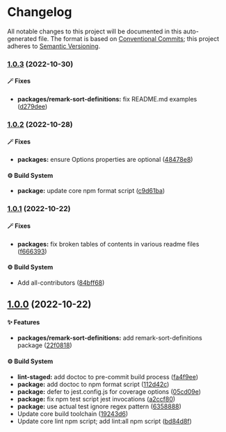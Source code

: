 # Changelog

All notable changes to this project will be documented in this auto-generated
file. The format is based on [Conventional Commits][1]; this project adheres to
[Semantic Versioning][2].

### [1.0.3][3] (2022-10-30)

#### 🪄 Fixes

- **packages/remark-sort-definitions:** fix README.md examples ([d279dee][4])

### [1.0.2][5] (2022-10-28)

#### 🪄 Fixes

- **packages:** ensure Options properties are optional ([48478e8][6])

#### ⚙️ Build System

- **package:** update core npm format script ([c9d61ba][7])

### [1.0.1][8] (2022-10-22)

#### 🪄 Fixes

- **packages:** fix broken tables of contents in various readme files
  ([f666393][9])

#### ⚙️ Build System

- Add all-contributors ([84bff68][10])

## [1.0.0][11] (2022-10-22)

#### ✨ Features

- **packages/remark-sort-definitions:** add remark-sort-definitions package
  ([22f0818][12])

#### ⚙️ Build System

- **lint-staged:** add doctoc to pre-commit build process ([fa4f9ee][13])
- **package:** add doctoc to npm format script ([112d42c][14])
- **package:** defer to jest.config.js for coverage options ([05cd09e][15])
- **package:** fix npm test script jest invocations ([a2ccf80][16])
- **package:** use actual test ignore regex pattern ([6358888][17])
- Update core build toolchain ([19243d6][18])
- Update core lint npm script; add lint:all npm script ([bd84d8f][19])

[1]: https://conventionalcommits.org
[2]: https://semver.org
[3]:
  https://github.com/Xunnamius/unified-utils/compare/remark-sort-definitions@1.0.2...remark-sort-definitions@1.0.3
[4]:
  https://github.com/Xunnamius/unified-utils/commit/d279dee5d5bda2e96cbe40d1974c91c997586196
[5]:
  https://github.com/Xunnamius/unified-utils/compare/remark-sort-definitions@1.0.1...remark-sort-definitions@1.0.2
[6]:
  https://github.com/Xunnamius/unified-utils/commit/48478e8ea592171aadc86fe719310b50a2e6007e
[7]:
  https://github.com/Xunnamius/unified-utils/commit/c9d61bacbd52bc76b05abd3426474bf0176c3cd9
[8]:
  https://github.com/Xunnamius/unified-utils/compare/remark-sort-definitions@1.0.0...remark-sort-definitions@1.0.1
[9]:
  https://github.com/Xunnamius/unified-utils/commit/f6663933fe4a7d577956527efe752e18607262ba
[10]:
  https://github.com/Xunnamius/unified-utils/commit/84bff68339c7a742c104c0f2545fe62b28c8b473
[11]:
  https://github.com/Xunnamius/unified-utils/compare/05cd09e0cf13f18fa56f6156516bcf546b1238e6...remark-sort-definitions@1.0.0
[12]:
  https://github.com/Xunnamius/unified-utils/commit/22f08182701455c6ed489a180335150a895071d7
[13]:
  https://github.com/Xunnamius/unified-utils/commit/fa4f9ee3f9cd922875cf077f6d8b74105f0ba55e
[14]:
  https://github.com/Xunnamius/unified-utils/commit/112d42c6999f758ff618f4e116eb7cf38c09f77c
[15]:
  https://github.com/Xunnamius/unified-utils/commit/05cd09e0cf13f18fa56f6156516bcf546b1238e6
[16]:
  https://github.com/Xunnamius/unified-utils/commit/a2ccf801276c84e54d3fc1afaad574f78408d86f
[17]:
  https://github.com/Xunnamius/unified-utils/commit/63588887a7377f3ee7488b19c87f1f2bf1faa811
[18]:
  https://github.com/Xunnamius/unified-utils/commit/19243d623ba14cfd629c5e4632e6a75de508592b
[19]:
  https://github.com/Xunnamius/unified-utils/commit/bd84d8fc1fb5c4d1828a16a47214a6730f34899a

